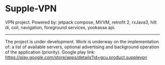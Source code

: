 # Supple-VPN 

VPN project.
Powered by: jetpack compose, MVVM, retrofit 2, rxJava3, hilt di, coil, navigation, foreground services, yookassa api.

------------------
The project is under development. Work is underway on the implementation of: a list of available servers, optional advertising and background operation of the application (priority). Google play link: https://play.google.com/store/apps/details?id=gcu.product.supplevpn
